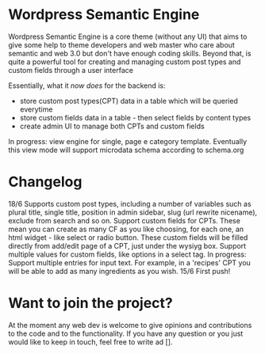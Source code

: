 Wordpress Semantic Engine
===============

Wordpress Semantic Engine is a core theme (without any UI) that aims to give some help to theme developers and web master who care about semantic and web 3.0 but don't have enough coding skills. 
Beyond that, is quite a powerful tool for creating and managing custom post types and custom fields through a user interface 

Essentially, what it *now does* for the backend is:
- store custom post types(CPT) data in a table which will be queried everytime
- store custom fields data in a table - then select fields by content types
- create admin UI to manage both CPTs and custom fields

In progress: view engine for single, page e category template. Eventually this view mode will support microdata schema according to schema.org

Changelog
===============

18/6
Supports custom post types, including a number of variables such as plural title, single title, position in admin sidebar, slug (url rewrite nicename), exclude from search and so on.
Support custom fields for CPTs. These mean you can create as many CF as you like choosing, for each one, an html widget - like select or radio button. These custom fields will be filled directly from add/edit page of a CPT, just under the wysiyg box.
Support multiple values for custom fields, like options in a select tag.
In progress: Support multiple entries for input text. For example, in a 'recipes' CPT you will be able to add as many ingredients as you wish.
15/6
First push!


Want to join the project?
================

At the moment any web dev is welcome to give opinions and contributions to the code and to the functionality. 
If you have any question or you just would like to keep in touch, feel free to write ad [].

